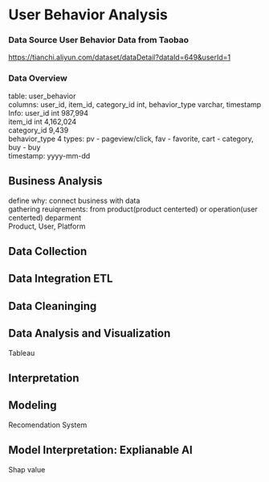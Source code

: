 # User Behavior Analysis

### Data Source User Behavior Data from Taobao
https://tianchi.aliyun.com/dataset/dataDetail?dataId=649&userId=1

### Data Overview 
table: user_behavior<br>
columns: user_id, item_id, category_id int, behavior_type varchar, timestamp<br>
Info:
user_id int 987,994 <br>
item_id int 4,162,024<br>
category_id 9,439<br>
behavior_type 4 types: pv - pageview/click, fav - favorite, cart - category, buy - buy<br>
timestamp: yyyy-mm-dd<br>

## Business Analysis
define why: connect business with data<br> 
gathering reuiqrements: from product(product centerted) or operation(user centerted) deparment<br> 
Product, User, Platform <br> 

## Data Collection 
## Data Integration ETL 

## Data Cleaninging 

## Data Analysis and Visualization 
Tableau 

## Interpretation 

## Modeling 

Recomendation System 

## Model Interpretation: Explianable AI 

Shap value 
